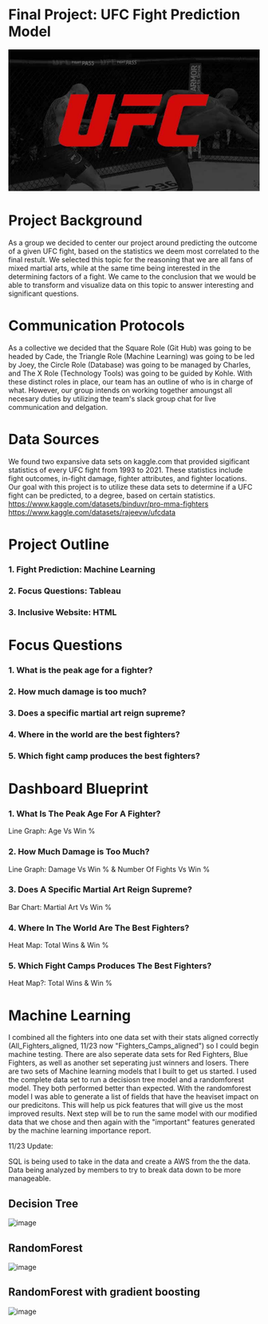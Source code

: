 # Final Project: UFC Fight Prediction Model
![image](Other/Images/ufc_logo.jpg)
# Project Background
As a group we decided to center our project around predicting the outcome of a given UFC fight, based on the statistics we deem most correlated to the final restult. We selected this topic for the reasoning that we are all fans of mixed martial arts, while at the same time being interested in the determining factors of a fight. We came to the conclusion that we would be able to transform and visualize data on this topic to answer interesting and significant questions.
# Communication Protocols
As a collective we decided that the Square Role (Git Hub) was going to be headed by Cade, the Triangle Role (Machine Learning) was going to be led by Joey, the Circle Role (Database) was going to be managed by Charles, and The X Role (Technology Tools) was going to be guided by Kohle. With these distinct roles in place, our team has an outline of who is in charge of what. However, our group intends on working together amoungst all necesary duties by utilizing the team's slack group chat for live communication and delgation.
# Data Sources
 We found two expansive data sets on kaggle.com that provided sigificant statistics of every UFC fight from 1993 to 2021. These statistics include fight outcomes, in-fight damage, fighter attributes, and fighter locations. Our goal with this project is to utilize these data sets to determine if a UFC fight can be predicted, to a degree, based on certain statistics.
 https://www.kaggle.com/datasets/binduvr/pro-mma-fighters
https://www.kaggle.com/datasets/rajeevw/ufcdata
# Project Outline
### 1. Fight Prediction: Machine Learning
### 2. Focus Questions: Tableau
### 3. Inclusive Website: HTML
# Focus Questions
### 1. What is the peak age for a fighter?
### 2. How much damage is too much?
### 3. Does a specific martial art reign supreme?
### 4. Where in the world are the best fighters?
### 5. Which fight camp produces the best fighters?
# Dashboard Blueprint
### 1. What Is The Peak Age For A Fighter?
Line Graph: Age Vs Win %
### 2. How Much Damage is Too Much?
Line Graph: Damage Vs Win % & Number Of Fights Vs Win %
### 3. Does A Specific Martial Art Reign Supreme?
Bar Chart: Martial Art Vs Win %
### 4. Where In The World Are The Best Fighters?
Heat Map: Total Wins & Win %
### 5. Which Fight Camps Produces The Best Fighters?
Heat Map?: Total Wins & Win %

# Machine Learning
I combined all the fighters into one data set with their stats aligned correctly (All_Fighters_aligned, 11/23 now "Fighters_Camps_aligned") so I could begin machine testing. There are also seperate data sets for Red Fighters, Blue Fighters, as well as another set seperating just winners and losers. There are two sets of Machine learning models that I built to get us started. I used the complete data set to run a decisiosn tree model and a randomforest model. They both performed better than expected. With the randomforest model I was able to generate a list of fields that have the heaviset impact on our predicitons. This will help us pick features that will give us the most improved results. Next step will be to run the same model with our modified data that we chose and then again with the "important" features generated by the machine learning importance report. 

11/23 Update: 

SQL is being used to take in the data and create a AWS from the the data. Data being analyzed by members to try to break data down to be more manageable.

## Decision Tree

![image](https://user-images.githubusercontent.com/108442512/202004934-4ca3d078-5939-49b7-a744-b6636a80414f.png)

## RandomForest

![image](https://user-images.githubusercontent.com/108442512/202005053-9b090762-e04c-490a-9e5b-f582278e0eac.png)

## RandomForest with gradient boosting

![image](https://user-images.githubusercontent.com/108442512/202005165-39ce4916-6ffa-467c-9b65-1d2f7717f8fb.png)
